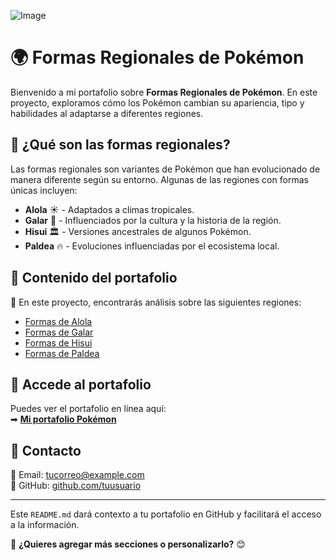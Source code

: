 ![Image](https://github.com/user-attachments/assets/17f90c8c-fdba-4ba5-b57b-41872ea6d819)
# 🌍 Formas Regionales de Pokémon  

Bienvenido a mi portafolio sobre **Formas Regionales de Pokémon**. En este proyecto, exploramos cómo los Pokémon cambian su apariencia, tipo y habilidades al adaptarse a diferentes regiones.  

## 🔹 ¿Qué son las formas regionales?  
Las formas regionales son variantes de Pokémon que han evolucionado de manera diferente según su entorno. Algunas de las regiones con formas únicas incluyen:  

- **Alola** ☀️ - Adaptados a climas tropicales.  
- **Galar** 🏰 - Influenciados por la cultura y la historia de la región.  
- **Hisui** 🏛️ - Versiones ancestrales de algunos Pokémon.  
- **Paldea** 🔥 - Evoluciones influenciadas por el ecosistema local.  

## 🔹 Contenido del portafolio  
📖 En este proyecto, encontrarás análisis sobre las siguientes regiones:  
- [Formas de Alola](alola.html)  
- [Formas de Galar](galar.html)  
- [Formas de Hisui](hisui.html)  
- [Formas de Paldea](paldea.html)  

## 🔹 Accede al portafolio  
Puedes ver el portafolio en línea aquí:  
➡ **[Mi portafolio Pokémon](https://usuario.github.io/Proyecto_CS/TuCarpeta/)**  

## 🔹 Contacto  
📧 Email: [tucorreo@example.com](mailto:tucorreo@example.com)  
🐙 GitHub: [github.com/tuusuario](https://github.com/tuusuario)  

---

Este `README.md` dará contexto a tu portafolio en GitHub y facilitará el acceso a la información.  

📌 **¿Quieres agregar más secciones o personalizarlo?** 😊

